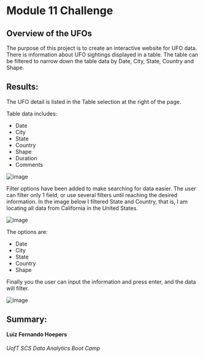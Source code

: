 # Module 11 Challenge

## Overview of the UFOs

The purpose of this project is to create an interactive website for UFO data. There is information about UFO sightings displayed in a table. The table can be filtered to narrow down the table data by Date, City, State, Country and Shape. 


## Results:

The UFO detail is listed in the Table selection at the right of the page.

Table data includes:

- Date
- City
- State
- Country
- Shape
- Duration
- Comments

![image](https://user-images.githubusercontent.com/100812079/167505207-34fced2b-420f-4365-9b20-25dceeb1dd3e.png)

Filter options have been added to make searching for data easier. The user can filter only 1 field, or use several filters until reaching the desired information. In the image below I filtered State and Country, that is, I am locating all data from California in the United States.

![image](https://user-images.githubusercontent.com/100812079/167505893-2daf9237-1986-4aab-81c7-3d10f48e7c10.png)

The options are:

- Date
- City
- State
- Country
- Shape

Finally you the user can input the information and press enter, and the data will filter.


![image](https://user-images.githubusercontent.com/100812079/167506438-8225798e-1b8b-45dc-9e7d-d62f690df674.png)


## Summary: 




**Luiz Fernando Hoepers**  
###### UofT SCS Data Analytics Boot Camp
